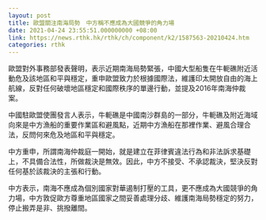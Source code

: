 ```yaml
---
layout: post
title: 歐盟關注南海局勢　中方稱不應成為大國競爭的角力場
date: 2021-04-24 23:55:51.000000000 +08:00
link: https://news.rthk.hk/rthk/ch/component/k2/1587563-20210424.htm
categories: rthk
---
```


歐盟對外事務部發表聲明，表示近期南海局勢緊張，中國大型船隻在牛軛礁附近活動危及該地區和平與穩定，重申歐盟致力於根據國際法，維護印太開放自由的海上航線，反對任何破壞地區穩定和國際秩序的單邊行動，並提及2016年南海仲裁案。

中國駐歐盟使團發言人表示，牛軛礁是中國南沙群島的一部分，牛軛礁及附近海域向來是中方漁船的重要作業區和避風點，近期中方漁船在那裡作業、避風合理合法，反問何來危及地區和平與穩定。

中方重申，所謂南海仲裁庭一開始，就是建立在菲律賓違法行為和非法訴求基礎上，不具備合法性，所做裁決是無效。因此，中方不接受、不承認裁決，堅決反對任何基於該裁決的主張和行動。

中方表示，南海不應成為個別國家對華遏制打壓的工具，更不應成為大國競爭的角力場，中方敦促歐方尊重地區國家之間妥善處理分歧、維護南海局勢穩定的努力，停止搬弄是非、挑撥離間。
